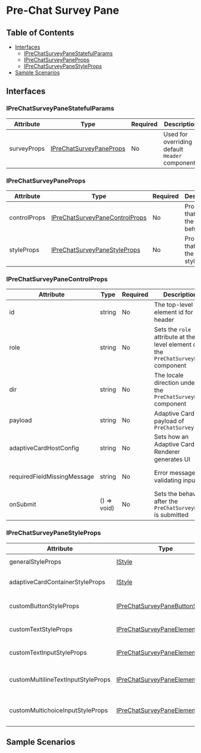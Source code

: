 # Pre-Chat Survey Pane

## Table of Contents
- [Interfaces](#interfaces)
    - [IPreChatSurveyPaneStatefulParams](#iprechatsurveypanestatefulparams)
    - [IPreChatSurveyPaneProps](#iprechatsurveypaneprops)
    - [IPreChatSurveyPaneStyleProps](#iprechatsurveypanecontrolprops)
- [Sample Scenarios](#sample-scenarios)

## Interfaces

### IPreChatSurveyPaneStatefulParams

| Attribute | Type | Required | Description | Default |
| --- | --- | --- | --- | --- |
| surveyProps | [IPreChatSurveyPaneProps](#iprechatsurveypaneprops) | No | Used for overriding default `Header` components | - |

### IPreChatSurveyPaneProps

| Attribute | Type | Required | Description | Default |
| --- | --- | --- | --- | --- |
| controlProps | [IPreChatSurveyPaneControlProps](#iprechatsurveypanecontrolprops) | No | Properties that control the element behaviors | [defaultPreChatSurveyPaneControlProps](../../chat-components//src/components/prechatsurveypane/common/defaultProps/defaultPreChatSurveyPaneControlProps.ts) |
| styleProps | [IPreChatSurveyPaneStyleProps](#iprechatsurveypanecontrolprops) | No | Properties that control the element styles | - |

### IPreChatSurveyPaneControlProps

| Attribute | Type | Required | Description | Default |
| --- | --- | --- | --- | --- |
| id | string | No | The top-level element id for the header | - |
| role | string | No | Sets the `role` attribute at the top level element of the `PreChatSurveyPane` component | - |
| dir | string | No | The locale direction under the `PreChatSurveyPane` component | - |
| payload | string | No | Adaptive Card payload of `PreChatSurvey` | - |
| adaptiveCardHostConfig | string | No | Sets how an Adaptive Card Renderer generates UI | - |
| requiredFieldMissingMessage | string | No | Error message on validating inputs | "{0} field is required" |
| onSubmit | () => void) | No | Sets the behavior after the `PreChatSurveyPane` is submitted | [Starts the chat flow] |

### IPreChatSurveyPaneStyleProps

| Attribute | Type | Required | Description | Default |
| --- | --- | --- | --- | --- |
| generalStyleProps | [IStyle](https://github.com/microsoft/fluentui/blob/master/packages/merge-styles/src/IStyle.ts) | No | Overall styles of `PreChatSurveyPane` | [defaultGeneralPreChatSurveyPaneStyleProps](./../../chat-widget/src/components/prechatsurveypanestateful/common/defaultStyles/defaultGeneralPreChatSurveyPaneStyleProps.ts)
| adaptiveCardContainerStyleProps | [IStyle](https://github.com/microsoft/fluentui/blob/master/packages/merge-styles/src/IStyle.ts) | No | Styles of the adaptive card container | - |
| customButtonStyleProps | [IPreChatSurveyPaneButtonStyles](../../chat-components/src/components/prechatsurveypane/interfaces/IPreChatSurveyPaneButtonStyles.ts) | No | Styles of the `PreChatSurveyPane` submit button | - |
| customTextStyleProps | [IPreChatSurveyPaneElementStyles](../../chat-components/src/components/prechatsurveypane/interfaces/IPreChatSurveyPaneElementStyles.ts) | No | Styles of the `PreChatSurveyPane` texts | - |
| customTextInputStyleProps | [IPreChatSurveyPaneElementStyles](../../chat-components/src/components/prechatsurveypane/interfaces/IPreChatSurveyPaneElementStyles.ts) | No | Styles of the `PreChatSurveyPane` text inputs | - |
| customMultilineTextInputStyleProps | [IPreChatSurveyPaneElementStyles](../../chat-components/src/components/prechatsurveypane/interfaces/IPreChatSurveyPaneElementStyles.ts) | No | Styles of the `PreChatSurveyPane` multiple text inputs | - |
| customMultichoiceInputStyleProps | [IPreChatSurveyPaneElementStyles](../../chat-components/src/components/prechatsurveypane/interfaces/IPreChatSurveyPaneElementStyles.ts) | No | Styles of the `PreChatSurveyPane` multiple choice inputs | - |

## Sample Scenarios